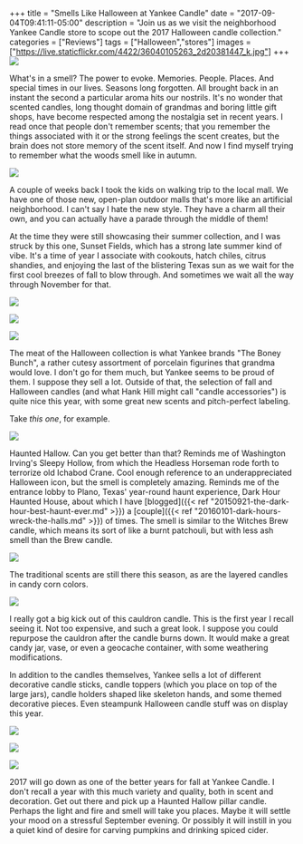 +++
title = "Smells Like Halloween at Yankee Candle"
date = "2017-09-04T09:41:11-05:00"
description = "Join us as we visit the neighborhood Yankee Candle store to scope out the 2017 Halloween candle collection."
categories = ["Reviews"]
tags = ["Halloween","stores"]
images =["https://live.staticflickr.com/4422/36040105263_2d20381447_k.jpg"]
+++
![](https://live.staticflickr.com/4422/36040105263_2d20381447_k.jpg)

What's in a smell? The power to evoke. Memories. People. Places. And special times in our lives. Seasons long forgotten. All brought back in an instant the second a particular aroma hits our nostrils. It's no wonder that scented candles, long thought domain of grandmas and boring little gift shops, have become respected among the nostalgia set in recent years. I read once that people don't remember scents; that you remember the things associated with it or the strong feelings the scent creates, but the brain does not store memory of the scent itself. And now I find myself trying to remember what the woods smell like in autumn.
<!--more-->

![](https://live.staticflickr.com/4358/36014480284_4b4699c722_k.jpg)

A couple of weeks back I took the kids on walking trip to the local mall. We have one of those new, open-plan outdoor malls that's more like an artificial neighborhood. I can't say I hate the new style. They have a charm all their own, and you can actually have a parade through the middle of them! 

At the time they were still showcasing their summer collection, and I was struck by this one, Sunset Fields, which has a strong late summer kind of vibe. It's a time of year I associate with cookouts, hatch chiles, citrus shandies, and enjoying the last of the blistering Texas sun as we wait for the first cool breezes of fall to blow through. And sometimes we wait all the way through November for that.

![](https://live.staticflickr.com/4419/36014563934_b0f0cdb761_k.jpg)

![](https://live.staticflickr.com/4379/36452773170_a50d85e010_k.jpg)

![](https://live.staticflickr.com/4416/36452773200_e37ca695f5_k.jpg)

The meat of the Halloween collection is what Yankee brands "The Boney Bunch", a rather cutesy assortment of porcelain figurines that grandma would love. I don't go for them much, but Yankee seems to be proud of them. I suppose they sell a lot. Outside of that, the selection of fall and Halloween candles (and what Hank Hill might call "candle accessories") is quite nice this year, with some great new scents and pitch-perfect labeling.

Take _this one_, for example.

![](https://live.staticflickr.com/4380/36040104233_7692901217_k.jpg)

Haunted Hallow. Can you get better than that? Reminds me of Washington Irving's Sleepy Hollow, from which the Headless Horseman rode forth to terrorize old Ichabod Crane. Cool enough reference to an underappreciated Halloween icon, but the smell is completely amazing. Reminds me of the entrance lobby to Plano, Texas' year-round haunt experience, Dark Hour Haunted House, about which I have [blogged]({{< ref "20150921-the-dark-hour-best-haunt-ever.md" >}}) a [couple]({{< ref "20160101-dark-hours-wreck-the-halls.md" >}}) of times. The smell is similar to the Witches Brew candle, which means its sort of like a burnt patchouli, but with less ash smell than the Brew candle. 
           
![](https://live.staticflickr.com/4434/36710001971_ab8e77c2c7_k.jpg)

The traditional scents are still there this season, as are the layered candles in candy corn colors.

![](https://live.staticflickr.com/4349/36040103043_456b2d4ae4_k.jpg)

I really got a big kick out of this cauldron candle. This is the first year I recall seeing it. Not too expensive, and such a great look. I suppose you could repurpose the cauldron after the candle burns down. It would make a great candy jar, vase, or even a geocache container, with some weathering modifications.

In addition to the candles themselves, Yankee sells a lot of different decorative candle sticks, candle toppers (which you place on top of the large jars), candle holders shaped like skeleton hands, and some themed decorative pieces. Even steampunk Halloween candle stuff was on display this year.

![](https://live.staticflickr.com/4345/36452772820_2f4a96acaa_k.jpg)

![](https://live.staticflickr.com/4396/36710001891_924c83d671_k.jpg)

![](https://live.staticflickr.com/4339/36014562274_82f94d5ec4_k.jpg)

2017 will go down as one of the better years for fall at Yankee Candle. I don't recall a year with this much variety and quality, both in scent and decoration. Get out there and pick up a Haunted Hallow pillar candle. Perhaps the light and fire and smell will take you places. Maybe it will settle your mood on a stressful September evening. Or possibly it will instill in you a quiet kind of desire for carving pumpkins and drinking spiced cider.
